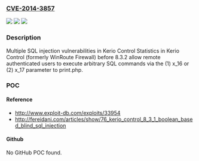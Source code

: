 ### [CVE-2014-3857](https://cve.mitre.org/cgi-bin/cvename.cgi?name=CVE-2014-3857)
![](https://img.shields.io/static/v1?label=Product&message=n%2Fa&color=blue)
![](https://img.shields.io/static/v1?label=Version&message=n%2Fa&color=blue)
![](https://img.shields.io/static/v1?label=Vulnerability&message=n%2Fa&color=brighgreen)

### Description

Multiple SQL injection vulnerabilities in Kerio Control Statistics in Kerio Control (formerly WinRoute Firewall) before 8.3.2 allow remote authenticated users to execute arbitrary SQL commands via the (1) x_16 or (2) x_17 parameter to print.php.

### POC

#### Reference
- http://www.exploit-db.com/exploits/33954
- http://fereidani.com/articles/show/76_kerio_control_8_3_1_boolean_based_blind_sql_injection

#### Github
No GitHub POC found.


